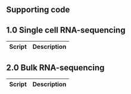 ## Supporting code

## 1.0 Single cell RNA-sequencing
| Script | Description | 
|-----|-----|

## 2.0 Bulk RNA-sequencing
| Script | Description | 
|-----|-----|

